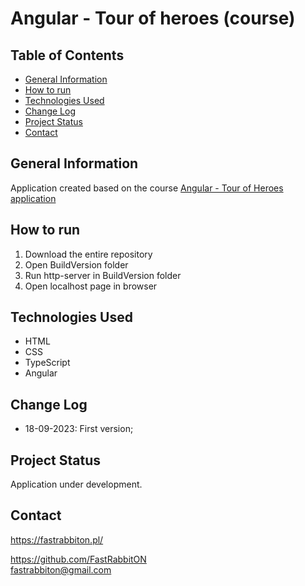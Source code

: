 # Angular - Tour of heroes (course)

## Table of Contents

* [General Information](#general-information)
* [How to run](#how-to-run)
* [Technologies Used](#technologies-used)
* [Change Log](#change-log)
* [Project Status](#project-status)
* [Contact](#contact)

## General Information
Application created based on the course [Angular - Tour of Heroes application](https://angular.io/tutorial/tour-of-heroes)

## How to run
 1. Download the entire repository
 2. Open BuildVersion folder
 3. Run http-server in BuildVersion folder
 4. Open localhost page in browser

## Technologies Used
- HTML
- CSS
- TypeScript
- Angular

## Change Log
- 18-09-2023: First version;

## Project Status
Application under development.

## Contact
https://fastrabbiton.pl/

https://github.com/FastRabbitON \
fastrabbiton@gmail.com




